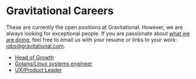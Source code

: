 # Gravitational Careers

These are currently the open positions at Gravitational. However, we are always looking for exceptional people. If you are passionate about <a href="http://gravitational.com/about.html">what we are doing</a>, feel free to email us with your resume or links to your work: <a href="mailto:jobs@gravitational.com">jobs@gravitational.com</a>.

* [Head of Growth](growth-engineer.md)
* [Golang/Linux systems engineer](senior-backend-engineer.md)
* [UX/Product Leader](product-design-leader.md)
